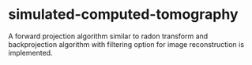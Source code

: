 # simulated-computed-tomography
A forward projection algorithm similar to radon transform and backprojection algorithm with filtering option for image reconstruction is implemented. 
